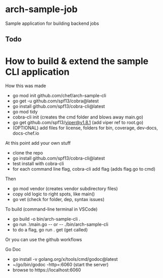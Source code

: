 # arch-sample-job
Sample application for building backend jobs

## Todo
# How to build & extend the sample CLI application

How this was made
- go mod init github.com/chef/arch-sample-cli
- go get -u github.com/spf13/cobra@latest
- go install github.com/spf13/cobra-cli@latest
- go mod tidy
- cobra-cli init (creates the cmd folder and blows away main.go)
- go get github.com/spf13/viper@v1.8.1 (add viper ref to root.go)
- (OPTIONAL) add files for license, folders for bin, coverage, dev-docs, docs-chef.io

At this point add your own stuff
- clone the repo
- go install github.com/spf13/cobra-cli@latest
- test install with cobra-cli
- for each command line flag, cobra-cli add flag (adds flag.go to cmd)

Then
- go mod vendor (creates vendor subdirectory files)
- copy old logic to right spots, like main()
- go vet (check for folder, dep, syntax issues)

To build (command-line terminal in VSCode)
- go build -o bin/arch-sample-cli .
- go run .\main.go -- or -- ./bin/arch-sample-cli 
- to do a flag, go run . get (get called)

Or you can use the github workflows

Go Doc
- go install -v golang.org/x/tools/cmd/godoc@latest
- ~/go/bin/godoc -http=:6060 (start the server)
- browse to https://localhost:6060
